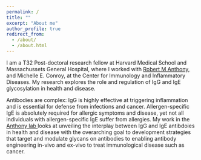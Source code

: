 ```yaml
---
permalink: /
title: ""
excerpt: "About me"
author_profile: true
redirect_from: 
  - /about/
  - /about.html
---
```

I am a T32 Post-doctoral research fellow at Harvard Medical School and Massachussets General Hospital, where I worked with [Robert M Anthony](https://scholar.google.com/citations?user=3xN1qSIAAAAJ&hl=en&oi=ao), and Michelle E. Conroy, at the Center for Immunology and Inflammatory Diseases. My research explores the role and regulation of IgG and IgE glycosylation in health and disease. 

Antibodies are complex: IgG is highly effective at triggering inflammation and is essential for defense from infections and cancer. Allergen-specific IgE is absolutely required for allergic symptoms and disease, yet not all individuals with allergen-specific IgE suffer from allergies. My work in the [Anthony lab ](https://rmanthonylab.mgh.harvard.edu/) looks at unveiling the interplay between IgG and IgE antibdoies in health and disease with the overarching goal to development strategies that target and modulate glycans on antibodies to enabling antibody engineering in-vivo and ex-vivo to treat immunological disease such as cancer.
